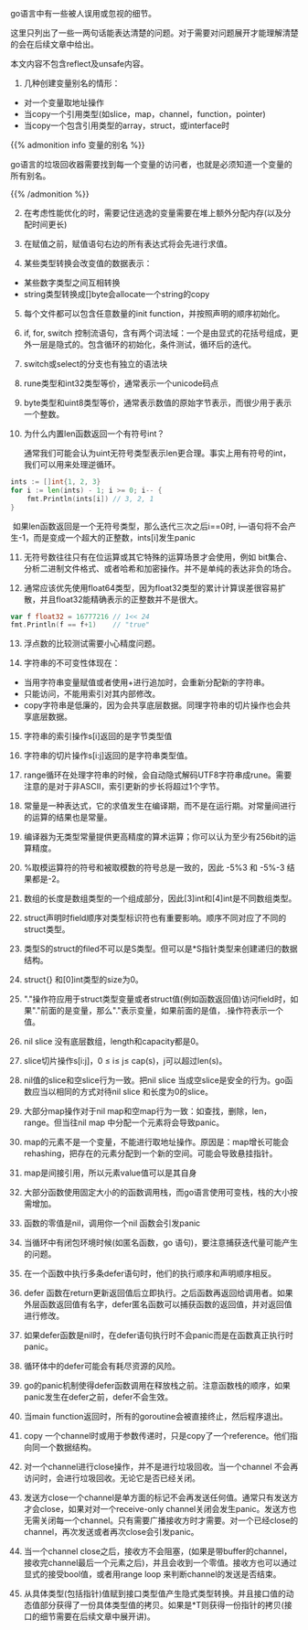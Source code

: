 
go语言中有一些被人误用或忽视的细节。

这里只列出了一些一两句话能表达清楚的问题。对于需要对问题展开才能理解清楚的会在后续文章中给出。

本文内容不包含reflect及unsafe内容。

1. 几种创建变量别名的情形：

* 对一个变量取地址操作
* 当copy一个引用类型(如slice，map，channel，function，pointer)
* 当copy一个包含引用类型的array，struct，或interface时

{{% admonition info 变量的别名 %}}

go语言的垃圾回收器需要找到每一个变量的访问者，也就是必须知道一个变量的所有别名。

{{% /admonition %}}

2. 在考虑性能优化的时，需要记住逃逸的变量需要在堆上额外分配内存(以及分配时间更长)

3. 在赋值之前，赋值语句右边的所有表达式将会先进行求值。

4. 某些类型转换会改变值的数据表示：

* 某些数字类型之间互相转换
* string类型转换成[]byte会allocate一个string的copy



5. 每个文件都可以包含任意数量的init function，并按照声明的顺序初始化。

6. if, for, switch 控制流语句，含有两个词法域：一个是由显式的花括号组成，更外一层是隐式的。包含循环的初始化，条件测试，循环后的迭代。

7. switch或select的分支也有独立的语法块

8. rune类型和int32类型等价，通常表示一个unicode码点

9. byte类型和uint8类型等价，通常表示数值的原始字节表示，而很少用于表示一个整数。

10. 为什么内置len函数返回一个有符号int？

    通常我们可能会认为uint无符号类型表示len更合理。事实上用有符号的int，我们可以用来处理逆循环。

  ```go
  ints := []int{1, 2, 3} 
  for i := len(ints) - 1; i >= 0; i-- {     
      fmt.Println(ints[i]) // 3, 2, 1 
  }
  ```

​	如果len函数返回是一个无符号类型，那么迭代三次之后i==0时, i—语句将不会产生-1，而是变成一个超大的正整数，ints[i]发生panic

11. 无符号数往往只有在位运算或其它特殊的运算场景才会使用，例如 bit集合、 分析二进制文件格式、或者哈希和加密操作。并不是单纯的表达非负的场合。

12. 通常应该优先使用float64类型，因为float32类型的累计计算误差很容易扩散，并且float32能精确表示的正整数并不是很大。

```go
var f float32 = 16777216 // 1<< 24
fmt.Println(f == f+1)    // "true"
```

13. 浮点数的比较测试需要小心精度问题。

14. 字符串的不可变性体现在：

* 当用字符串变量赋值或者使用+进行追加时，会重新分配新的字符串。
* 只能访问，不能用索引对其内部修改。
* copy字符串是低廉的，因为会共享底层数据。同理字符串的切片操作也会共享底层数据。

15. 字符串的索引操作s[i]返回的是字节类型值

16. 字符串的切片操作s[i:j]返回的是字符串类型值。

17. range循环在处理字符串的时候，会自动隐式解码UTF8字符串成rune。需要注意的是对于非ASCII，索引更新的步长将超过1个字节。

18. 常量是一种表达式，它的求值发生在编译期，而不是在运行期。对常量间进行的运算的结果也是常量。

19. 编译器为无类型常量提供更高精度的算术运算；你可以认为至少有256bit的运算精度。

20. %取模运算符的符号和被取模数的符号总是一致的，因此   -5%3 和   -5%-3 结果都是-2。

21. 数组的长度是数组类型的一个组成部分，因此[3]int和[4]int是不同数组类型。

22. struct声明时field顺序对类型标识符也有重要影响。顺序不同对应了不同的struct类型。

23. 类型S的struct的filed不可以是S类型。但可以是*S指针类型来创建递归的数据结构。

24. struct{} 和[0]int类型的size为0。

25. "."操作符应用于struct类型变量或者struct值(例如函数返回值)访问field时，如果"."前面的是变量，那么"."表示变量，如果前面的是值，.操作符表示一个值。

26. nil slice 没有底层数组，length和capacity都是0。

27. slice切片操作s[i:j]，0 ≤ i≤ j≤ cap(s)，j可以超过len(s)。

28. nil值的slice和空slice行为一致。把nil slice 当成空slice是安全的行为。go函数应当以相同的方式对待nil slice 和长度为0的slice。

29. 大部分map操作对于nil map和空map行为一致：如查找，删除，len，range。但当往nil map 中分配一个元素将会导致panic。

30. map的元素不是一个变量，不能进行取地址操作。原因是：map增长可能会rehashing，把存在的元素分配到一个新的空间。可能会导致悬挂指针。

31. map是间接引用，所以元素value值可以是其自身

32. 大部分函数使用固定大小的的函数调用栈，而go语言使用可变栈，栈的大小按需增加。

33. 函数的零值是nil，调用你一个nil 函数会引发panic

34. 当循环中有闭包环境时候(如匿名函数，go 语句)，要注意捕获迭代量可能产生的问题。

35. 在一个函数中执行多条defer语句时，他们的执行顺序和声明顺序相反。

36. defer 函数在return更新返回值后立即执行。之后函数再返回给调用者。如果外层函数返回值有名字，defer匿名函数可以捕获函数的返回值，并对返回值进行修改。

37. 如果defer函数是nil时，在defer语句执行时不会panic而是在函数真正执行时panic。
38. 循环体中的defer可能会有耗尽资源的风险。
39. go的panic机制使得defer函数调用在释放栈之前。注意函数栈的顺序，如果panic发生在defer之前，defer不会生效。
40. 当main function返回时，所有的goroutine会被直接终止，然后程序退出。
41. copy 一个channel时或用于参数传递时，只是copy了一个reference。他们指向同一个数据结构。
42. 对一个channel进行close操作，并不是进行垃圾回收。当一个channel 不会再访问时，会进行垃圾回收。无论它是否已经关闭。
43. 发送方close一个channel是单方面的标记不会再发送任何值。通常只有发送方才会close，如果对对一个receive-only channel关闭会发生panic。发送方也无需关闭每一个channel。只有需要广播接收方时才需要。对一个已经close的channel，再次发送或者再次close会引发panic。
44. 当一个channel close之后，接收方不会阻塞，(如果是带buffer的channel，接收完channel最后一个元素之后)，并且会收到一个零值。接收方也可以通过显式的接受bool值，或者用range loop 来判断channel的发送是否结束。
45. 从具体类型(包括指针)值赋到接口类型值产生隐式类型转换。并且接口值的动态值部分获得了一份具体类型值的拷贝。如果是*T则获得一份指针的拷贝(接口的细节需要在后续文章中展开讲)。


